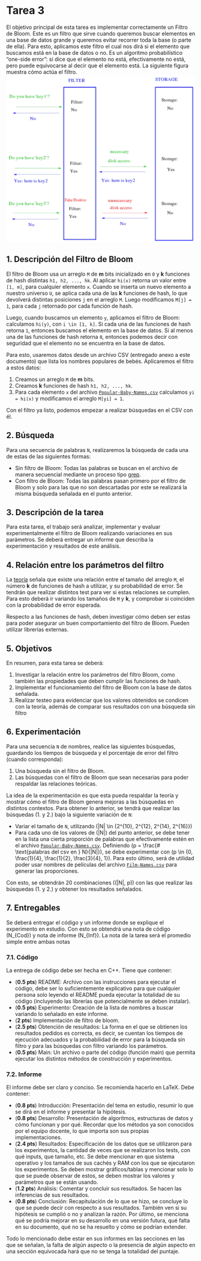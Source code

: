 # Tarea 3

El objetivo principal de esta tarea es implementar correctamente un Filtro de Bloom. Este es un filtro que sirve cuando queremos buscar elementos en una base de datos grande y queremos evitar recorrer toda la base (o parte de ella). Para esto, aplicamos este filtro el cual nos dirá si el elemento que buscamos está en la base de datos o no. Es un algoritmo probabilístico “one-side error”: si dice que el elemento no está, efectivamente no está, pero puede equivocarse al decir que el elemento está.
La siguiente figura muestra cómo actúa el filtro.
![Actuación del filtro](image.png)

## 1. Descripción del Filtro de Bloom

El filtro de Bloom usa un arreglo `M` de **m** bits inicializado en `0` y **k** funciones de hash distintas `h1, h2, ..., hk`. Al aplicar `hi(x)` retorna un valor entre `[1, m]`, para cualquier elemento `x`. Cuando se inserta un nuevo elemento a nuestro universo `U`, se aplica cada una de las **k** funciones de hash, lo que devolverá distintas posiciones `j` en el arreglo `M`. Luego modificamos `M[j] = 1`, para cada `j` retornado por cada función de hash.

Luego, cuando buscamos un elemento `y`, aplicamos el filtro de Bloom: calculamos `hi(y)`, con `i \in [1, k]`. Si cada una de las funciones de hash retorna `1`, entonces buscamos el elemento en la base de datos. Si al menos una de las funciones de hash retorna `0`, entonces podemos decir con seguridad que el elemento no se encuentra en la base de datos.

Para esto, usaremos datos desde un archivo CSV (entregado anexo a este documento) que lista los nombres populares de bebés. Aplicaremos el filtro a estos datos:
1. Creamos un arreglo `M` de **m** bits.
2. Creamos **k** funciones de hash `h1, h2, ..., hk`.
3. Para cada elemento `x` del archivo [`Popular-Baby-Names.csv`](Popular-Baby-Names-Final.csv) calculamos `yi = hi(x)` y modificamos el arreglo `M[yi] = 1`.

Con el filtro ya listo, podemos empezar a realizar búsquedas en el CSV con él.

## 2. Búsqueda

Para una secuencia de palabras `N`, realizaremos la búsqueda de cada una de estas de las siguientes
formas:
- Sin filtro de Bloom: Todas las palabras se buscan en el archivo de manera secuencial mediante un proceso tipo [grep](https://es.wikipedia.org/wiki/Grep).
- Con filtro de Bloom: Todas las palabras pasan primero por el filtro de Bloom y solo para las que no son descartadas por este se realizará la misma búsqueda señalada en el punto anterior.

## 3. Descripción de la tarea

Para esta tarea, el trabajo será analizar, implementar y evaluar experimentalmente el filtro de Bloom realizando variaciones en sus parámetros. Se deberá entregar un informe que describa la experimentación y resultados de este análisis.

## 4. Relación entre los parámetros del filtro

La [teoría](https://dl.acm.org/doi/pdf/10.1145/362686.362692) señala que existe una relación entre el tamaño del arreglo `M`, el número **k** de funciones de hash a utilizar, y su probabilidad de error. Se tendrán que realizar distintos test para ver si estas relaciones se cumplen. Para esto deberá ir variando los tamaños de `M` y **k**, y comprobar si coinciden con la probabilidad de error esperada.

Respecto a las funciones de hash, deben investigar cómo deben ser estas para poder asegurar un buen comportamiento del filtro de Bloom. Pueden utilizar librerías externas.

## 5. Objetivos

En resumen, para esta tarea se deberá:
1. Investigar la relación entre los parámetros del filtro Bloom, como también las propiedades que deben cumplir las funciones de hash.
2. Implementar el funcionamiento del filtro de Bloom con la base de datos señalada.
3. Realizar testeo para evidenciar que los valores obtenidos se condicen con la teoría, además de comparar sus resultados con una búsqueda sin filtro

## 6. Experimentación

Para una secuencia `N` de nombres, realice las siguientes búsquedas, guardando los tiempos de búsqueda y el porcentaje de error del filtro (cuando corresponda):
1. Una búsqueda sin el filtro de Bloom.
2. Las búsquedas con el filtro de Bloom que sean necesarias para poder respaldar las relaciones teóricas.

La idea de la experimentación es que esta pueda respaldar la teoría y mostrar cómo el filtro de Bloom genera mejoras a las búsquedas en distintos contextos. Para obtener lo anterior, se tendrá que realizar las búsquedas (1. y 2.) bajo la siguiente variación de `N`:
- Variar el tamaño de `N`, utilizando \(|N| \in \{2^{10}, 2^{12}, 2^{14}, 2^{16}\}\)
- Para cada uno de los valores de \(|N|\) del punto anterior, se debe tener en la lista una cierta proporción de palabras que efectivamente estén en el archivo [`Popular-Baby-Names.csv`](Popular-Baby-Names-Final.csv). Definiendo \(p = \frac{\# \text{palabras del csv en } N}{|N|}\), se debe experimentar con \(p \in \{0, \frac{1}{4}, \frac{1}{2}, \frac{3}{4}, 1\}\). Para esto último, será de utilidad poder usar nombres de películas del archivo [`Film-Names.csv`](Film-Names.csv) para generar las proporciones.

Con esto, se obtendrán 20 combinaciones \((|N|, p)\) con las que realizar las búsquedas (1. y 2.) y obtener los resultados señalados.

## 7. Entregables

Se deberá entregar el código y un informe donde se explique el experimento en estudio. Con esto se obtendrá una nota de código (N_{Cod}) y nota de informe (N_{Inf}). La nota de la tarea será el promedio simple entre ambas notas

### 7.1. Código

La entrega de código debe ser hecha en C++. Tiene que contener:
- (**0.5 pts**) README: Archivo con las instrucciones para ejecutar el código, debe ser lo suficientemente explicativo para que cualquier persona solo leyendo el README pueda ejecutar la totalidad de su código (incluyendo las librerías que potencialmente se deben instalar).
- (**0.5 pts**) Experimento: Creación de la lista de nombres a buscar variando lo señalado en este informe.
- (**2 pts**) Implementación de filtro de bloom.
- (**2.5 pts**) Obtención de resultados: La forma en el que se obtienen los resultados pedidos es correcta, es decir, se cuentan los tiempos de ejecución adecuados y la probabilidad de error para la búsqueda sin filtro y para las búsquedas con filtro variando los parámetros.
- (**0.5 pts**) Main: Un archivo o parte del código (función main) que permita ejecutar los distintos métodos de construcción y experimentos.

### 7.2. Informe

El informe debe ser claro y conciso. Se recomienda hacerlo en LaTeX. Debe contener:
- (**0.8 pts**) Introducción: Presentación del tema en estudio, resumir lo que se dirá en el informe y presentar la hipótesis.
- (**0.8 pts**) Desarrollo: Presentación de algoritmos, estructuras de datos y cómo funcionan y por qué. Recordar que los métodos ya son conocidos por el equipo docente, lo que importa son sus propias implementaciones.
- (**2.4 pts**) Resultados: Especificación de los datos que se utilizaron para los experimentos, la cantidad de veces que se realizaron los tests, con qué inputs, que tamaño, etc. Se debe mencionar en que sistema operativo y los tamaños de sus cachés y RAM con los que se ejecutaron los experimentos. Se deben mostrar gráficos/tablas y mencionar solo lo que se puede observar de estos, se deben mostrar los valores y parámetros que se están usando.
- (**1.2 pts**) Análisis: Comentar y concluir sus resultados. Se hacen las inferencias de sus resultados.
- (**0.8 pts**) Conclusión: Recapitulación de lo que se hizo, se concluye lo que se puede decir con respecto a sus resultados. También ven si su hipótesis se cumplió o no y analizan la razón. Por último, se menciona qué se podría mejorar en su desarrollo en una versión futura, qué falta en su documento, qué no se ha resuelto y cómo se podrían extender.
  
Todo lo mencionado debe estar en sus informes en las secciones en las que se señalan, la falta de algún aspecto o la presencia de algún aspecto en una sección equivocada hará que no se tenga la totalidad del puntaje.
